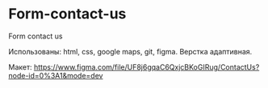 # Form-contact-us

Form contact us

Использованы: html, css, google maps, git, figma. Верстка адаптивная.

Макет: https://www.figma.com/file/UF8j6gqaC6QxjcBKoGIRug/ContactUs?node-id=0%3A1&mode=dev
